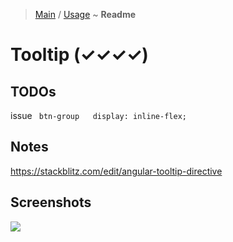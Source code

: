 > [Main](../../../readme.md) / [Usage](usage.md) ~ **Readme**

# Tooltip (✓✓✓✓)
 
## TODOs
issue ` btn-group   display: inline-flex;`

## Notes
https://stackblitz.com/edit/angular-tooltip-directive  

## Screenshots
![](https://github.com/krsln/NgLootBox/raw/master/LootBox/Tooltip/Screenshots/Tooltip.png)  

